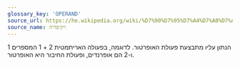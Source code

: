 ```yaml
---
glossary_key: 'OPERAND'
source_url: https://he.wikipedia.org/wiki/%D7%90%D7%95%D7%A4%D7%A8%D7%A0%D7%93
source_name: ויקיפדיה
---
```


הנתון עליו מתבצעת פעולת האופרטור. לדוגמה, בפעולה האריתמטית 2 + 1 המספרים 1 ו-2 הם אופרנדים, ופעולת החיבור היא האופרטור.
